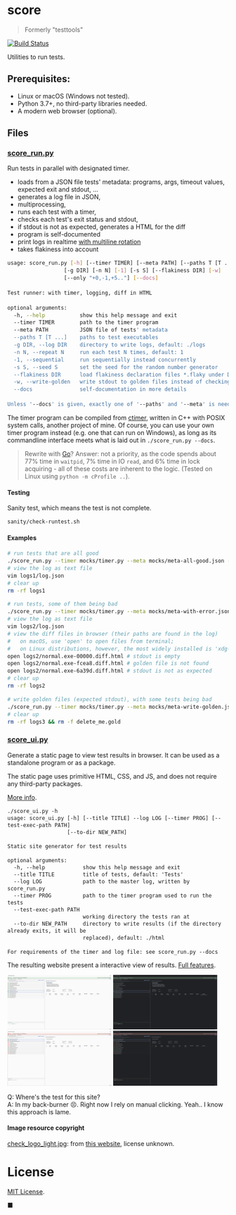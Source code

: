 # score
> Formerly "testtools"

[![Build Status](https://travis-ci.org/Leedehai/score.svg?branch=master)](https://travis-ci.org/Leedehai/score)

Utilities to run tests.

## Prerequisites:
- Linux or macOS (Windows not tested).
- Python 3.7+, no third-party libraries needed.
- A modern web browser (optional).

## Files

### [score_run.py](score_run.py)

Run tests in parallel with designated timer.
- loads from a JSON file tests' metadata: programs, args, timeout values, expected exit and stdout, ...
- generates a log file in JSON,
- multiprocessing,
- runs each test with a timer,
- checks each test's exit status and stdout,
- if stdout is not as expected, generates a HTML for the diff
- program is self-documented
- print logs in realtime [with multiline rotation](img/multiline-rotation.md)
- takes flakiness into account

```sh
usage: score_run.py [-h] [--timer TIMER] [--meta PATH] [--paths T [T ...]]
                  [-g DIR] [-n N] [-1] [-s S] [--flakiness DIR] [-w]
                  [--only "+0,-1,+5.."] [--docs]

Test runner: with timer, logging, diff in HTML

optional arguments:
  -h, --help           show this help message and exit
  --timer TIMER        path to the timer program
  --meta PATH          JSON file of tests' metadata
  --paths T [T ...]    paths to test executables
  -g DIR, --log DIR    directory to write logs, default: ./logs
  -n N, --repeat N     run each test N times, default: 1
  -1, --sequential     run sequentially instead concurrently
  -s S, --seed S       set the seed for the random number generator
  --flakiness DIR      load flakiness declaration files *.flaky under DIR
  -w, --write-golden   write stdout to golden files instead of checking
  --docs               self-documentation in more details

Unless '--docs' is given, exactly one of '--paths' and '--meta' is needed.
```

The timer program can be compiled from [ctimer](https://github.com/Leedehai/ctimer),
written in C++ with POSIX system calls, another project of mine. Of course, you
can use your own timer program instead (e.g. one that can run on Windows), as
long as its commandline interface meets what is laid out in
`./score_run.py --docs`.

> Rewrite with [Go](https://golang.org)? Answer: not a priority, as the code
spends about 77% time in `waitpid`, 7% time in IO `read`, and 6% time in lock
acquiring - all of these costs are inherent to the logic. (Tested on Linux using
`python -m cProfile ..`).

#### Testing
Sanity test, which means the test is not complete.

```sh
sanity/check-runtest.sh
```

#### Examples
```sh
# run tests that are all good
./score_run.py --timer mocks/timer.py --meta mocks/meta-all-good.json -g logs1
# view the log as text file
vim logs1/log.json
# clear up
rm -rf logs1
```

```sh
# run tests, some of them being bad
./score_run.py --timer mocks/timer.py --meta mocks/meta-with-error.json -g logs2
# view the log as text file
vim logs2/log.json
# view the diff files in browser (their paths are found in the log)
#   on macOS, use 'open' to open files from terminal;
#   on Linux distributions, however, the most widely installed is 'xdg-open'
open logs2/normal.exe-00000.diff.html # stdout is empty
open logs2/normal.exe-fcea8.diff.html # golden file is not found
open logs2/normal.exe-6a39d.diff.html # stdout is not as expected
# clear up
rm -rf logs2
```

```sh
# write golden files (expected stdout), with some tests being bad
./score_run.py --timer mocks/timer.py --meta mocks/meta-write-golden.json -g logs3 -w
# clear up
rm -rf logs3 && rm -f delete_me.gold
```

### [score_ui.py](score_ui.py)

Generate a static page to view test results in browser. It can be used as a
standalone program or as a package.

The static page uses primitive HTML, CSS, and JS, and does not require any
third-party packages.

[More info](ui/README.md).

```
./score_ui.py -h
usage: score_ui.py [-h] [--title TITLE] --log LOG [--timer PROG] [--test-exec-path PATH]
                   [--to-dir NEW_PATH]

Static site generator for test results

optional arguments:
  -h, --help            show this help message and exit
  --title TITLE         title of tests, default: 'Tests'
  --log LOG             path to the master log, written by score_run.py
  --timer PROG          path to the timer program used to run the tests
  --test-exec-path PATH
                        working directory the tests ran at
  --to-dir NEW_PATH     directory to write results (if the directory already exits, it will be
                        replaced), default: ./html

For requirements of the timer and log file: see score_run.py --docs
```

The resulting website present a interactive view of results.
[Full features](ui/design.md).

<img src="ui/screenshots/ui-light-mode-ok.png" alt="ui-light-mode-ok.png"
	title="ui-light-mode-ok.png" width="47%"/>
  <img src="ui/screenshots/ui-dark-mode-ok.png" alt="ui-dark-mode-ok.png"
	title="ui-dark-mode-ok.png" width="47%"/>
<img src="ui/screenshots/ui-light-mode-error.png" alt="ui-light-mode-error.png"
	title="ui-light-mode-error.png" width="47%"/>
<img src="ui/screenshots/ui-dark-mode-error.png" alt="ui-dark-mode-error.png"
	title="ui-dark-mode-error.png" width="47%"/>

Q: Where's the test for this site?<br>A: In my back-burner :persevere:. Right
now I rely on manual clicking. Yeah.. I know this approach is lame.

#### Image resource copyright

[check_logo_light.jpg](ui/static/img/check_logo_light.png): from
[this website](https://www.pinterest.com/pin/368802656984876731/), license
unknown.

# License

[MIT License](LICENSE.txt).

■
